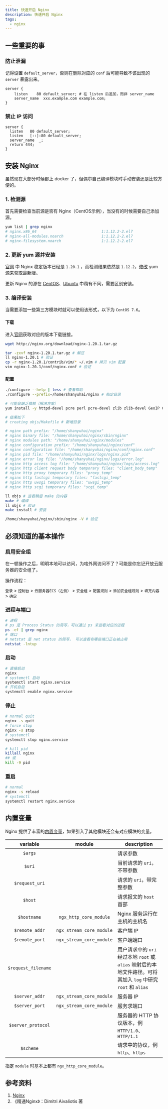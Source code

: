 ```yaml
---
title: 快速开启 Nginx
description: 快速开启 Nginx
tags:
  - nginx
---
```


## 一些重要的事

### 防止泄漏

记得设置 `default_server`，否则在删除对应的 `conf` 后可能导致不该出现的 `server` 暴露出来。

```nginx
server {
	listen    80 default_server; # 在 listen 后追加，而非 server_name
	server_name  xxx.example.com example.com;
}
```

### 禁止 IP 访问

```nginx
server {
  listen   80 default_server;
  listen   [::]:80 default_server;
  server_name  _;
  return 444;
}
```



## 安装 Nginx

虽然现在大部分时候都上 docker 了，但偶尔自己编译模块时手动安装还是比较方便的。

### 1. 检测源

首先需要检查当前源是否有 Nginx（CentOS示例），当没有的时候需要自己添加源。

```bash
yum list | grep nginx
# nginx.x86_64                             1:1.12.2-2.el7                  epel   
# nginx-all-modules.noarch                 1:1.12.2-2.el7                  epel   
# nginx-filesystem.noarch                  1:1.12.2-2.el7    
```

### 2. 更新 yum 源并安装

[官网](http://nginx.org/en/download.html) 中 Nginx 稳定版本已经是 `1.20.1` ，而检测结果依然是 `1.12.2`，[修改](http://nginx.org/en/linux_packages.html) yum 源来获取最新版。

更新 Nginx 的源在 [CentOS](/os/centos/install-the-latest-version-of-nginx.html)、[Ubuntu](/os/ubuntu/install-the-latest-version-of-nginx.html) 中稍有不同，需要区别安装。

### 3. 编译安装

当需要添加一些第三方模块时就可以使用该形式，以下为 `CentOS 7.6`。

#### 下载

进入[官网](http://nginx.org/en/download.html)获取对应的版本下载链接。

```bash
wget http://nginx.org/download/nginx-1.20.1.tar.gz

tar -zxvf nginx-1.20.1.tar.gz # 解压
ll nginx-1.20.1 # 验证
cp -r nginx-1.20.1/contrib/vim/* ~/.vim # 拷贝 vim 配置
vim nginx-1.20.1/conf/nginx.conf # 验证
```

#### 配置

```bash
./configure --help | less # 查看帮助
./configure --prefix=/home/shanyuhai/nginx # 指定目录

# 可能会缺乏依赖（解决方案）
yum install -y httpd-devel pcre perl pcre-devel zlib zlib-devel GeoIP GeoIP-devel # 重新执行，当然也可以先使用 yum 安装自动获取一遍依赖（暂不清楚是否会导致负面影响）

# 结果如下
# creating objs/Makefile # 新增目录

# nginx path prefix: "/home/shanyuhai/nginx"
# nginx binary file: "/home/shanyuhai/nginx/sbin/nginx"
# nginx modules path: "/home/shanyuhai/nginx/modules"
# nginx configuration prefix: "/home/shanyuhai/nginx/conf"
# nginx configuration file: "/home/shanyuhai/nginx/conf/nginx.conf"
# nginx pid file: "/home/shanyuhai/nginx/logs/nginx.pid"
# nginx error log file: "/home/shanyuhai/nginx/logs/error.log"
# nginx http access log file: "/home/shanyuhai/nginx/logs/access.log"
# nginx http client request body temporary files: "client_body_temp"
# nginx http proxy temporary files: "proxy_temp"
# nginx http fastcgi temporary files: "fastcgi_temp"
# nginx http uwsgi temporary files: "uwsgi_temp"
# nginx http scgi temporary files: "scgi_temp"

ll objs # 查看稍后 make 的内容
make # 编译
ll objs # 验证
make install # 安装

/home/shanyuhai/nginx/sbin/nginx -V # 验证
```



## 必须知道的基本操作

### 启用安全组

在一顿操作之后，明明本地可以访问，为啥外网访问不了？可能是你忘记开放云服务器的安全组了。

操作流程：

`登录` > `控制台` > `云服务器ECS（左侧）` > `安全组` > `配置规则` > `添加安全组规则` > `填充内容` > `确定`

### 进程与端口

```bash
# 进程
# ps 是 Process Status 的简写，可以通过 ps 来查看对应的进程
ps -ef | grep nginx
# 端口
# netstat 是 net status 的简写， 可以查看有哪些端口正在被占用
netstat -lntup
```

 ### 启动

```bash
# 直接启动
nginx
# systemctl 启动
systemctl start nginx.service
# 开机自启
systemctl enable nginx.service
```

### 停止

```bash
# normal quit
nginx -s quit
# force stop
nginx -s stop
# systemctl
systemctl stop nginx.service

# kill pid
killall nginx
## 或
kill -9 pid
```

### 重启

```bash
# normal
nginx -s reload
# systemctl
systemctl restart nginx.service
```



## 内置变量

Nginx 提供了丰富的[内置变量](https://nginx.org/en/docs/varindex.html)，如果引入了其他模块还会有对应模块的变量。

|      variable       |          module          | description                                                  |
| :-----------------: | :----------------------: | ------------------------------------------------------------ |
|       `$args`       |                          | 请求参数                                                     |
|       `$uri`        |                          | 当前请求的 `uri`，不带参数                                   |
|   `$request_uri`    |                          | 请求的 `uri`，带完整参数                                     |
|       `$host`       |                          | 请求报文的 `host` 首部                                       |
|     `$hostname`     |  `ngx_http_core_module`  | Nginx 服务运行在主机的主机名                                 |
|   `$remote_addr`    | `ngx_stream_core_module` | 客户端 IP                                                    |
|   `$remote_port`    | `ngx_stream_core_module` | 客户端端口                                                   |
| `$request_filename` |                          | 用户请求中的 `uri` 经过本地 `root` 或 `alias` 映射后的本地文件路径。可将其加入 `log` 中研究 `root` 和 `alias` |
|   `$server_addr`    | `ngx_stream_core_module` | 服务器 IP                                                    |
|   `$server_port`    | `ngx_stream_core_module` | 服务求端口                                                   |
| `$server_protocol`  |                          | 服务器的 HTTP 协议版本，例 `HTTP/1.0`、`HTTP/1.1`            |
|      `$scheme`      |                          | 请求中的协议，例 `http`、`https`                             |

指定 `module` 时基本上都有 `ngx_http_core_module`。



## 参考资料

1. [Nginx](http://nginx.org/en/docs/)
2. 《精通Nginx》：Dimitri Aivaliotis 著